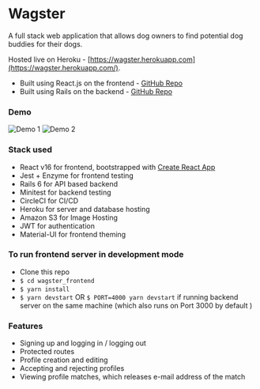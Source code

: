 

# Wagster

A full stack web application that allows dog owners to find potential dog buddies for their dogs.

Hosted live on Heroku - [https://wagster.herokuapp.com](https://wagster.herokuapp.com/).

- Built using React.js on the frontend - [GitHub Repo](https://github.com/ben-zeng/wagster_frontend/)
- Built using Rails on the backend - [GitHub Repo](https://github.com/ben-zeng/wagster-api/)

### Demo

![Demo 1](./readme_images/wagster_demo_1.gif ) ![Demo 2](./readme_images/wagster_demo_2.gif)


### Stack used

- React v16 for frontend, bootstrapped with [Create React App](https://github.com/facebook/create-react-app)
- Jest + Enzyme for frontend testing
- Rails 6 for API based backend
- Minitest for backend testing
- CircleCI for CI/CD
- Heroku for server and database hosting
- Amazon S3 for Image Hosting
- JWT for authentication
- Material-UI for frontend theming

### To run frontend server in development mode

- Clone this repo
- `$ cd wagster_frontend`
- `$ yarn install`
- `$ yarn devstart` OR `$ PORT=4000 yarn devstart` if running backend server on the same machine (which also runs on Port 3000 by default )


### Features
- Signing up and logging in / logging out
- Protected routes
- Profile creation and editing 
- Accepting and rejecting profiles
- Viewing profile matches, which releases e-mail address of the match

